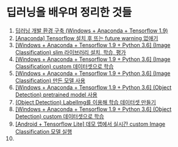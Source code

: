 딥러닝을 배우며 정리한 것들
============================

1. [딥러닝 개발 환경 구축 (Windows + Anaconda + Tensorflow 1.9)](https://github.com/seoyounji/DeepLearning-for-Projects/tree/main/%EB%94%A5%EB%9F%AC%EB%8B%9D%20%EA%B0%9C%EB%B0%9C%20%ED%99%98%EA%B2%BD%20%EA%B5%AC%EC%B6%95%20(Windows%20%2B%20Anaconda%20%2B%20Tensorflow%201.9))
2. [[Anaconda] Tensorflow 설치 후 뜨는 future warning 없애기](https://github.com/seoyounji/DeepLearning-for-Projects/tree/main/%5BAnaconda%5D%20Tensorflow%20%EC%84%A4%EC%B9%98%20%ED%9B%84%20%EB%9C%A8%EB%8A%94%20future%20warning%20%EC%97%86%EC%95%A0%EA%B8%B0)
3. [[Windows + Anaconda + Tensorflow 1.9 + Python 3.6] (Image Classification) slim 라이브러리 설치, 학습, 평가](https://github.com/seoyounji/DeepLearning-for-Projects/tree/main/%5BWindows%20%2B%20Anaconda%20%2B%20Tensorflow%201.9%20%2B%20Python%203.6%5D%20slim%20%EB%9D%BC%EC%9D%B4%EB%B8%8C%EB%9F%AC%EB%A6%AC%20%EC%84%A4%EC%B9%98%2C%20%ED%95%99%EC%8A%B5%2C%20%ED%8F%89%EA%B0%80)
4. [[Windows + Anaconda + Tensorflow 1.9 + Python 3.6] (Image Classification) custom 데이터셋으로 학습]()
5. [[Windows + Anaconda + Tensorflow 1.9 + Python 3.6] (Image Classification) 만든 모델 사용]()
6. [[Windows + Anaconda + Tensorflow 1.9 + Python 3.6] (Object Detection) pretrained model 사용]()
7. [(Object Detection) LabelImg를 이용해 학습 데이터셋 만들기]()
8. [[Windows + Anaconda + Tensorflow 1.9 + Python 3.6] (Object Detection) custom 데이터셋으로 학습]()
9. [[Android + Tensorflow Lite] 데모 앱에서 실시간 custom Image Classification 모델 실행]()
10. 

